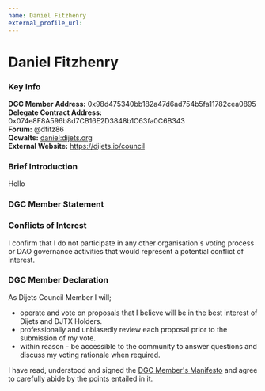 ```yaml
---
name: Daniel Fitzhenry
external_profile_url:
---
```


# Daniel Fitzhenry

### Key Info

**DGC Member Address:** 0x98d475340bb182a47d6ad754b5fa11782cea0895  
**Delegate Contract Address:** 0x074e8F8A596b8d7CB16E2D3848b1C63fa0C6B343  
**Forum:** @dfitz86  
**Qowalts:** [daniel:dijets.org](https://redirect.dijets.io/#/#daniel:dijets.org)  
**External Website:** https://dijets.io/council  

### Brief Introduction
Hello

### DGC Member Statement


### Conflicts of Interest

I confirm that I do not participate in any other organisation's voting process or DAO governance activities that would represent a potential conflict of interest.

### DGC Member Declaration

As Dijets Council Member I will;

 - operate and vote on proposals that I believe will be in the best interest of Dijets and DJTX Holders.
 - professionally and unbiasedly review each proposal prior to the submission of my vote.
 - within reason - be accessible to the community to answer questions and discuss my voting rationale when required.

I have read, understood and signed the [DGC Member's Manifesto](https://dijets.io/manifesto) and agree to carefully abide by the points entailed in it.
